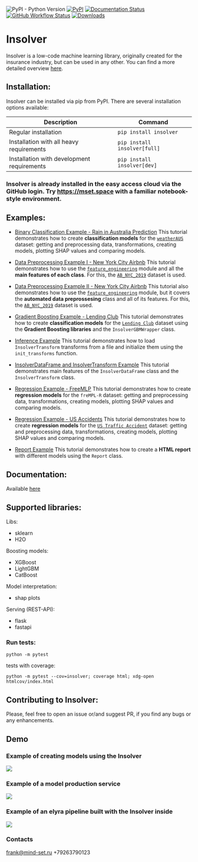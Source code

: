 ![PyPI - Python Version](https://img.shields.io/pypi/pyversions/insolver)
[![PyPI](https://img.shields.io/pypi/v/insolver?style=flat)](https://pypi.org/project/insolver/)
[![Documentation Status](https://readthedocs.org/projects/insolver/badge/?version=latest)](https://insolver.readthedocs.io/en/latest/?badge=latest)
[![GitHub Workflow Status](https://img.shields.io/github/workflow/status/MindSetLib/Insolver/Python%20application?logo=github&label=tests)](https://github.com/MindSetLib/Insolver/actions)
[![Downloads](https://pepy.tech/badge/insolver/week)](https://pepy.tech/project/insolver)
<!-- [![GitHub Workflow Status](https://img.shields.io/github/workflow/status/MindSetLib/Insolver/Insolver%20testing?logo=github&label=tests)](https://github.com/MindSetLib/Insolver/actions) -->
<!-- [![Code style: black](https://img.shields.io/badge/code%20style-black-000000.svg)](https://github.com/psf/black) -->

# Insolver

Insolver is a low-code machine learning library, originally created for the insurance industry, but can be used in any other. You can find a more detailed overview [here](https://insolver.readthedocs.io/en/latest/source/overview.html).

## Installation:

Insolver can be installed via pip from PyPI. There are several installation options available:

| Description                                | Command                       |
|--------------------------------------------|-------------------------------|
| Regular installation                       | `pip install insolver`        |
| Installation with all heavy requirements   | `pip install insolver[full]`  |
| Installation with development requirements | `pip install insolver[dev]`   |


### Insolver is already installed in the easy access cloud via the GitHub login. Try https://mset.space with a familiar notebook-style environment.

## Examples:

- [Binary Classification Example - Rain in Australia Prediction](https://github.com/MindSetLib/Insolver/blob/fixed_docs/tutorials/Binary%20Classification%20Example%20-%20Rain%20in%20Australia%20Prediction.ipynb)
This tutorial demonstrates how to create **classification models** for the [`weatherAUS`](https://www.kaggle.com/jsphyg/weather-dataset-rattle-package) dataset: getting and preprocessing data, transformations, creating models, plotting SHAP values and comparing models.

- [Data Preprocessing Example I - New York City Airbnb](https://github.com/MindSetLib/Insolver/blob/fixed_docs/tutorials/Data%20Preprocessing%20Example%20I%20-%20New%20York%20City%20Airbnb.ipynb)
This tutorial demonstrates how to use the [`feature_engineering`](https://github.com/MindSetLib/Insolver/tree/fixed_docs/insolver/feature_engineering) module and all the **main features of each class**. For this, the [`AB_NYC_2019`](https://www.kaggle.com/dgomonov/new-york-city-airbnb-open-data) dataset is used.

- [Data Preprocessing Example II - New York City Airbnb](https://github.com/MindSetLib/Insolver/blob/fixed_docs/tutorials/Data%20Preprocessing%20Example%20II%20-%20New%20York%20City%20Airbnb.ipynb)
This tutorial also demonstrates how to use the [`feature_engineering`](https://github.com/MindSetLib/Insolver/tree/fixed_docs/insolver/feature_engineering) module, but it covers the **automated data preprossesing** class and all of its features. For this, the [`AB_NYC_2019`](https://www.kaggle.com/dgomonov/new-york-city-airbnb-open-data) dataset is used.

- [Gradient Boosting Example - Lending Club](https://github.com/MindSetLib/Insolver/blob/fixed_docs/tutorials/Gradient%20Boosting%20Example%20-%20Lending%20Club.ipynb)
This tutorial demonstrates how to create **classification models** for the [`Lending Club`](https://www.kaggle.com/wordsforthewise/lending-club) dataset using the **Gradient Boosting libraries** and the `InsolverGBMWrapper` class.

- [Inference Example](https://github.com/MindSetLib/Insolver/blob/fixed_docs/tutorials/Inference%20Example.ipynb)
This tutorial demonstrates how to load `InsolverTransform` transforms from a file and initialize them using the `init_transforms` function.

- [InsolverDataFrame and InsolverTransform Example](https://github.com/MindSetLib/Insolver/blob/fixed_docs/tutorials/InsolverDataFrame%20and%20InsolverTransform%20Example.ipynb)
This tutorial demonstrates main features of the `InsolverDataFrame` class and the `InsolverTransform` class.

- [Regression Example - FreeMLP](https://github.com/MindSetLib/Insolver/blob/fixed_docs/tutorials/Regression%20Example%20-%20FreeMLP.ipynb)
This tutorial demonstrates how to create **regression models** for the `freMPL-R` dataset: getting and preprocessing data, transformations, creating models, plotting SHAP values and comparing models.

- [Regression Example - US Accidents](https://github.com/MindSetLib/Insolver/blob/fixed_docs/tutorials/Regression%20Example%20-%20FreeMLP.ipynb)
This tutorial demonstrates how to create **regression models** for the [`US Traffic Accident`](https://smoosavi.org/datasets/us_accidents) dataset: getting and preprocessing data, transformations, creating models, plotting SHAP values and comparing models.

- [Report Example](https://github.com/MindSetLib/Insolver/blob/fixed_docs/tutorials/Report%20Example.ipynb)
This tutorial demonstrates how to create a **HTML report** with different models using the `Report` class.

## Documentation:

Available [here](https://insolver.readthedocs.io/)

## Supported libraries:

Libs:
- sklearn
- H2O

Boosting models:
- XGBoost
- LightGBM
- CatBoost

Model interpretation:
- shap plots

Serving (REST-API):
- flask
- fastapi


### Run tests:
```shell
python -m pytest
```

tests with coverage:
```shell
python -m pytest --cov=insolver; coverage html; xdg-open htmlcov/index.html
```


## Contributing to Insolver:

Please, feel free to open an issue or/and suggest PR, if you find any bugs or any enhancements.

## Demo
### Example of creating models using the Insolver
![](https://github.com/MindSetLib/Insolver/releases/download/v0.4.6/InsolverDemo.gif)

### Example of a model production service
![](https://github.com/MindSetLib/Insolver/releases/download/v0.4.6/InsolverImplementation.gif)

### Example of an elyra pipeline built with the Insolver inside
![](https://github.com/MindSetLib/Insolver/releases/download/v0.4.6/InsolverElyraPipeline.gif)

### Contacts
frank@mind-set.ru
+79263790123
